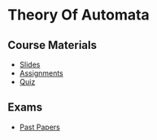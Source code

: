 # Theory Of Automata

## Course Materials

- [Slides](https://github.com/Mohsin-Ali-Mirza/University/tree/main/Sem4/TOA/Slides)
- [Assignments](https://github.com/Mohsin-Ali-Mirza/University/tree/main/Sem4/TOA/Assignments)
- [Quiz](https://github.com/Mohsin-Ali-Mirza/University/tree/main/Sem4/TOA/Quizzes)

## Exams

- [Past Papers](https://github.com/Mohsin-Ali-Mirza/University/blob/main/Sem4/TOA/Past%20Papers/Topical%20Past%20Paper.pdf)
